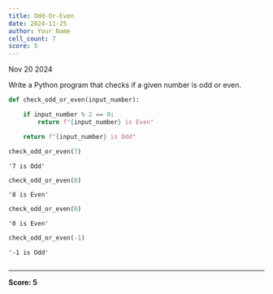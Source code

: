 ```yaml
---
title: Odd-Or-Even
date: 2024-11-25
author: Your Name
cell_count: 7
score: 5
---
```


Nov 20 2024

Write a Python program that checks if a given number is odd or even.


```python
def check_odd_or_even(input_number):

    if input_number % 2 == 0:
        return f"{input_number} is Even"

    return f"{input_number} is Odd"
```


```python
check_odd_or_even(7)
```




    '7 is Odd'




```python
check_odd_or_even(8)
```




    '8 is Even'




```python
check_odd_or_even(0)
```




    '0 is Even'




```python
check_odd_or_even(-1)
```




    '-1 is Odd'




```python

```


---
**Score: 5**